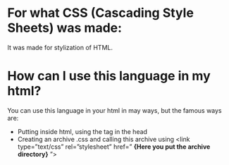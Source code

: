 # For what CSS (Cascading Style Sheets) was made:

It was made for stylization of HTML.

# How can I use this language in my html?

You can use this language in your html in may ways, but the famous ways are:
* Putting inside html, using the tag <style></style> in the head
* Creating an archive .css and calling this archive using <link type=”text/css” rel=”stylesheet” href=” **{Here you put the archive directory}** ”></link>
